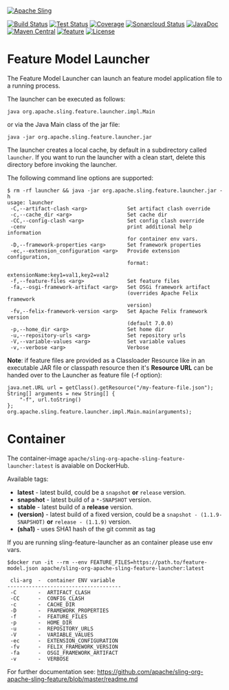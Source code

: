 [![Apache Sling](https://sling.apache.org/res/logos/sling.png)](https://sling.apache.org)

&#32;[![Build Status](https://ci-builds.apache.org/job/Sling/job/modules/job/sling-org-apache-sling-feature-launcher/job/master/badge/icon)](https://ci-builds.apache.org/job/Sling/job/modules/job/sling-org-apache-sling-feature-launcher/job/master/)&#32;[![Test Status](https://img.shields.io/jenkins/tests.svg?jobUrl=https://ci-builds.apache.org/job/Sling/job/modules/job/sling-org-apache-sling-feature-launcher/job/master/)](https://ci-builds.apache.org/job/Sling/job/modules/job/sling-org-apache-sling-feature-launcher/job/master/test/?width=800&height=600)&#32;[![Coverage](https://sonarcloud.io/api/project_badges/measure?project=apache_sling-org-apache-sling-feature-launcher&metric=coverage)](https://sonarcloud.io/dashboard?id=apache_sling-org-apache-sling-feature-launcher)&#32;[![Sonarcloud Status](https://sonarcloud.io/api/project_badges/measure?project=apache_sling-org-apache-sling-feature-launcher&metric=alert_status)](https://sonarcloud.io/dashboard?id=apache_sling-org-apache-sling-feature-launcher)&#32;[![JavaDoc](https://www.javadoc.io/badge/org.apache.sling/org.apache.sling.feature.launcher.svg)](https://www.javadoc.io/doc/org.apache.sling/org-apache-sling-feature-launcher)&#32;[![Maven Central](https://maven-badges.herokuapp.com/maven-central/org.apache.sling/org.apache.sling.feature.launcher/badge.svg)](https://search.maven.org/#search%7Cga%7C1%7Cg%3A%22org.apache.sling%22%20a%3A%22org.apache.sling.feature.launcher%22)&#32;[![feature](https://sling.apache.org/badges/group-feature.svg)](https://github.com/apache/sling-aggregator/blob/master/docs/group/feature.md) [![License](https://img.shields.io/badge/License-Apache%202.0-blue.svg)](https://www.apache.org/licenses/LICENSE-2.0)

# Feature Model Launcher

The Feature Model Launcher can launch an feature model application file to a running process.

The launcher can be executed as follows:

```
java org.apache.sling.feature.launcher.impl.Main
```

or via the Java Main class of the jar file:
```
java -jar org.apache.sling.feature.launcher.jar
```

The launcher creates a local cache, by default in a subdirectory called `launcher`. If you want to run the launcher with a clean start, delete this directory before invoking the launcher.

The following command line options are supported:
```
$ rm -rf launcher && java -jar org.apache.sling.feature.launcher.jar -h
usage: launcher
 -C,--artifact-clash <arg>             Set artifact clash override
 -c,--cache_dir <arg>                  Set cache dir
 -CC,--config-clash <arg>              Set config clash override
 -cenv                                 print additional help information
                                       for container env vars.
 -D,--framework-properties <arg>       Set framework properties
 -ec,--extension_configuration <arg>   Provide extension configuration,
                                       format:
                                       extensionName:key1=val1,key2=val2
 -f,--feature-files <arg>              Set feature files
 -fa,--osgi-framework-artifact <arg>   Set OSGi framework artifact
                                       (overrides Apache Felix framework
                                       version)
 -fv,--felix-framework-version <arg>   Set Apache Felix framework version
                                       (default 7.0.0)
 -p,--home_dir <arg>                   Set home dir
 -u,--repository-urls <arg>            Set repository urls
 -V,--variable-values <arg>            Set variable values
 -v,--verbose <arg>                    Verbose
```

**Note**: if feature files are provided as a Classloader Resource like in an
executable JAR file or classpath resource then it's **Resource URL** can be handed
over to the Launcher as feature file (-f option):
```
java.net.URL url = getClass().getResource("/my-feature-file.json");
String[] arguments = new String[] {
    "-f", url.toString()
};
org.apache.sling.feature.launcher.impl.Main.main(arguments);
```

# Container

The container-image `apache/sling-org-apache-sling-feature-launcher:latest` is avaiable on DockerHub.

Available tags:
- **latest**    - latest build, could be a `snapshot` **or** `release` version.
- **snapshot**  - latest build of a `*-SNAPSHOT` version.
- **stable**    - latest build of a **release** version.
- **(version)** - latest build of a fixed version, could be a `snapshot - (1.1.9-SNAPSHOT)` **or** `release - (1.1.9)` version.
- **(sha1)**    - uses SHA1 hash of the git commit as tag


If you are running sling-feature-launcher as an container please use env vars.
```
$docker run -it --rm --env FEATURE_FILES=https://path.to/feature-model.json apache/sling-org-apache-sling-feature-launcher:latest

 cli-arg  -  container ENV variable
-------------------------------------
 -C       -  ARTIFACT_CLASH
 -CC      -  CONFIG_CLASH
 -c       -  CACHE_DIR
 -D       -  FRAMEWORK_PROPERTIES
 -f       -  FEATURE_FILES
 -p       -  HOME_DIR
 -u       -  REPOSITORY_URLS
 -V       -  VARIABLE_VALUES
 -ec      -  EXTENSION_CONFIGURATION
 -fv      -  FELIX_FRAMEWORK_VERSION
 -fa      -  OSGI_FRAMEWORK_ARTIFACT
 -v       -  VERBOSE
```

For further documentation see: https://github.com/apache/sling-org-apache-sling-feature/blob/master/readme.md
